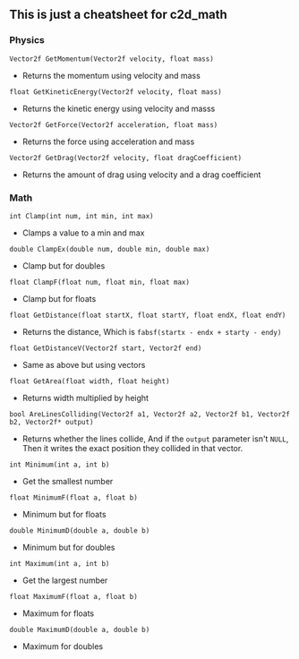 ## This is just a cheatsheet for c2d_math

### Physics
`Vector2f GetMomentum(Vector2f velocity, float mass)`
- Returns the momentum using velocity and mass

`float GetKineticEnergy(Vector2f velocity, float mass)`
- Returns the kinetic energy using velocity and masss

`Vector2f GetForce(Vector2f acceleration, float mass)`
- Returns the force using acceleration and mass

`Vector2f GetDrag(Vector2f velocity, float dragCoefficient)`
- Returns the amount of drag using velocity and a drag coefficient


### Math
`int Clamp(int num, int min, int max)`
- Clamps a value to a min and max

`double ClampEx(double num, double min, double max)`
- Clamp but for doubles

`float ClampF(float num, float min, float max)`
- Clamp but for floats

`float GetDistance(float startX, float startY, float endX, float endY)`
- Returns the distance, Which is `fabsf(startx - endx + starty - endy)`

`float GetDistanceV(Vector2f start, Vector2f end)`
- Same as above but using vectors

`float GetArea(float width, float height)`
- Returns width multiplied by height

`bool AreLinesColliding(Vector2f a1, Vector2f a2, Vector2f b1, Vector2f b2, Vector2f* output)`
- Returns whether the lines collide, And if the `output` parameter isn't `NULL`, Then it writes the exact position they collided in that vector.

`int Minimum(int a, int b)`
- Get the smallest number

`float MinimumF(float a, float b)`
- Minimum but for floats

`double MinimumD(double a, double b)`
- Minimum but for doubles

`int Maximum(int a, int b)`
- Get the largest number

`float MaximumF(float a, float b)`
- Maximum for floats

`double MaximumD(double a, double b)`
- Maximum for doubles
